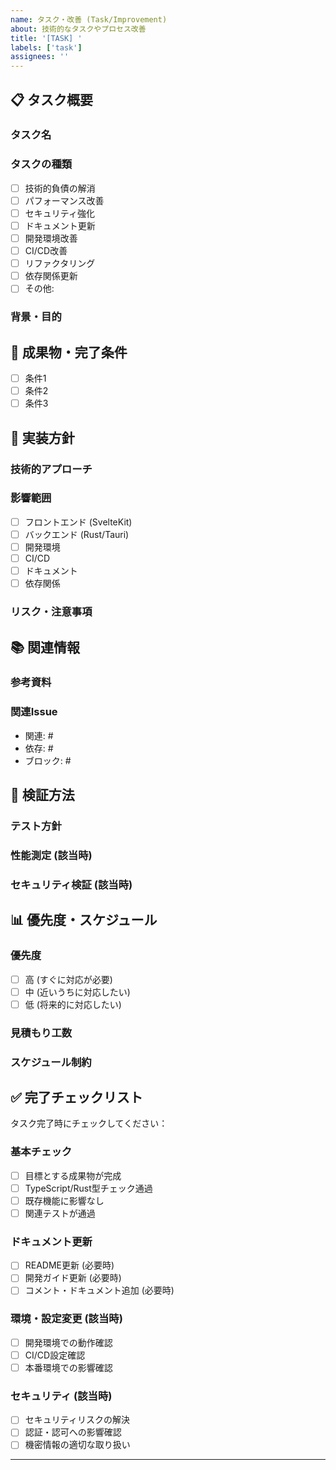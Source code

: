 ```yaml
---
name: タスク・改善 (Task/Improvement)
about: 技術的なタスクやプロセス改善
title: '[TASK] '
labels: ['task']
assignees: ''
---
```


## 📋 タスク概要

### タスク名
<!-- タスクの名前を簡潔に記載 -->

### タスクの種類
- [ ] 技術的負債の解消
- [ ] パフォーマンス改善
- [ ] セキュリティ強化
- [ ] ドキュメント更新
- [ ] 開発環境改善
- [ ] CI/CD改善
- [ ] リファクタリング
- [ ] 依存関係更新
- [ ] その他: 

### 背景・目的
<!-- なぜこのタスクが必要なのか -->

## 🎯 成果物・完了条件

<!-- タスク完了と判断できる具体的な条件 -->
- [ ] 条件1
- [ ] 条件2
- [ ] 条件3

## 🔧 実装方針

### 技術的アプローチ
<!-- 実装方法や技術的な方針 -->

### 影響範囲
- [ ] フロントエンド (SvelteKit)
- [ ] バックエンド (Rust/Tauri)
- [ ] 開発環境
- [ ] CI/CD
- [ ] ドキュメント
- [ ] 依存関係

### リスク・注意事項
<!-- 実装時に注意すべき点やリスク -->

## 📚 関連情報

### 参考資料
<!-- 関連するドキュメント、記事等 -->

### 関連Issue
<!-- 関連するIssueがあれば記載 -->
- 関連: #
- 依存: #
- ブロック: #

## 🧪 検証方法

### テスト方針
<!-- どのように動作確認・検証を行うか -->

### 性能測定 (該当時)
<!-- パフォーマンス改善の場合の測定方法 -->

### セキュリティ検証 (該当時)
<!-- セキュリティ関連の場合の検証方法 -->

## 📊 優先度・スケジュール

### 優先度
- [ ] 高 (すぐに対応が必要)
- [ ] 中 (近いうちに対応したい)
- [ ] 低 (将来的に対応したい)

### 見積もり工数
<!-- おおよその作業工数 -->

### スケジュール制約
<!-- 期限やスケジュール上の制約 -->

## ✅ 完了チェックリスト

タスク完了時にチェックしてください：

### 基本チェック
- [ ] 目標とする成果物が完成
- [ ] TypeScript/Rust型チェック通過
- [ ] 既存機能に影響なし
- [ ] 関連テストが通過

### ドキュメント更新
- [ ] README更新 (必要時)
- [ ] 開発ガイド更新 (必要時)
- [ ] コメント・ドキュメント追加 (必要時)

### 環境・設定変更 (該当時)
- [ ] 開発環境での動作確認
- [ ] CI/CD設定確認
- [ ] 本番環境での影響確認

### セキュリティ (該当時)
- [ ] セキュリティリスクの解決
- [ ] 認証・認可への影響確認
- [ ] 機密情報の適切な取り扱い

---

<!-- 
タスクも改良版開発フローに従って進めてください。
詳細は CLAUDE.md の「改良版開発フロー」セクションを参照してください。
-->